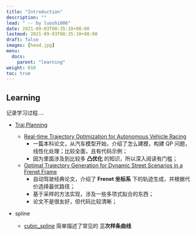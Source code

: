 ```yaml
---
title: "Introduction"
description: ""
lead: " -- by luoshi006"
date: 2021-09-03T00:35:10+08:00
lastmod: 2021-09-03T00:35:10+08:00
draft: false
images: [head.jpg]
menu:
  docs:
    parent: "learning"
weight: 010
toc: true
---
```


## Learning

记录学习过程....
- [Traj Planning](/docs/learning/traj_planning/20210903_traj_planning)
    - [Real-time Trajectory Optimization for Autonomous Vehicle Racing](/docs/learning/traj_planning/20210903_rt_traj_optimization_for_racing)
        - 一篇本科论文，从汽车模型开始，介绍了怎么建模，构建 QP 问题，线性化处理；比较全面，且有代码示例；
        - 因为里面涉及到比较多 **凸优化** 的知识，所以深入阅读有门槛；
    - [Optimal Trajectory Generation for Dynamic Street Scenarios in a Frenet Frame](/docs/learning/traj_planning/20210916_optimal_traj_in_frenet_frame)
        - 自动驾驶经典论文，介绍了 **Frenet 坐标系** 下的轨迹生成，并根据代价选择最优路径；
        - 基于采样的方法实现，涉及一些多项式拟合的东西；
        - 论文不是很友好，但代码比较清晰；


- spline
  - [cubic_spline](/docs/learning/spline/20210917_cubic_spline) 简单描述了常见的 **三次样条曲线**
